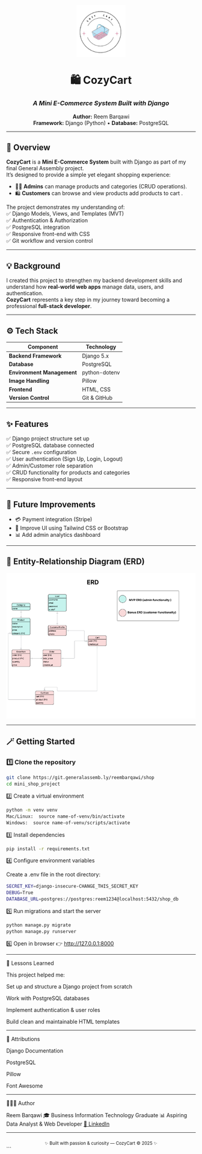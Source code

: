 <div align="center">
  <img src="docs/cozycart_logo2.png" alt="CozyCart Logo" width="130"/>

  # 🛍️ **CozyCart**
  ### *A Mini E-Commerce System Built with Django*
  **Author:** Reem Barqawi  
  **Framework:** Django (Python) • **Database:** PostgreSQL  
</div>

---

## 📖 Overview

**CozyCart** is a **Mini E-Commerce System** built with Django as part of my final General Assembly project.  
It’s designed to provide a simple yet elegant shopping experience:

- 🧑‍💼 **Admins** can manage products and categories (CRUD operations).  
- 🛍️ **Customers** can browse and view products add products to cart .  

The project demonstrates my understanding of:  
✅ Django Models, Views, and Templates (MVT)  
✅ Authentication & Authorization  
✅ PostgreSQL integration  
✅ Responsive front-end with CSS  
✅ Git workflow and version control  

---

## 💡 Background

I created this project to strengthen my backend development skills and understand how **real-world web apps** manage data, users, and authentication.  
**CozyCart** represents a key step in my journey toward becoming a professional **full-stack developer**.

---

## ⚙️ Tech Stack

| Component | Technology |
|------------|-------------|
| **Backend Framework** | Django 5.x |
| **Database** | PostgreSQL |
| **Environment Management** | python-dotenv |
| **Image Handling** | Pillow |
| **Frontend** | HTML, CSS |
| **Version Control** | Git & GitHub |

---

## ✨ Features

✅ Django project structure set up  
✅ PostgreSQL database connected  
✅ Secure `.env` configuration  
✅ User authentication (Sign Up, Login, Logout)  
✅ Admin/Customer role separation  
✅ CRUD functionality for products and categories  
✅ Responsive front-end layout  

---

## 🚀 Future Improvements

- 💳 Payment integration (Stripe)    
- 🎨 Improve UI using Tailwind CSS or Bootstrap  
- 📊 Add admin analytics dashboard  

---

## 🧱 Entity-Relationship Diagram (ERD)

![ERD Diagram](docs/erd.png)

---


## 🪄 Getting Started

### 1️⃣ Clone the repository  
```bash
git clone https://git.generalassemb.ly/reembarqawi/shop
cd mini_shop_project
```

2️⃣ Create a virtual environment

```bash
python -m venv venv
Mac/Linux:  source name-of-venv/bin/activate
Windows:  source name-of-venv/scripts/activate
```

3️⃣ Install dependencies

```bash
pip install -r requirements.txt
```

4️⃣ Configure environment variables

Create a .env file in the root directory:

```bash
SECRET_KEY=django-insecure-CHANGE_THIS_SECRET_KEY
DEBUG=True
DATABASE_URL=postgres://postgres:reem1234@localhost:5432/shop_db
```

5️⃣ Run migrations and start the server

```bash
python manage.py migrate
python manage.py runserver
```

6️⃣ Open in browser
👉 http://127.0.0.1:8000

---

🌟 Lessons Learned

This project helped me:

Set up and structure a Django project from scratch

Work with PostgreSQL databases

Implement authentication & user roles

Build clean and maintainable HTML templates

---

🧩 Attributions

Django Documentation

PostgreSQL

Pillow

Font Awesome

---

👩🏻‍💻 Author

Reem Barqawi
🎓 Business Information Technology Graduate
📊 Aspiring Data Analyst & Web Developer
[🔗 LinkedIn](https://www.linkedin.com/in/reem-barqawi200)

---
<div align="center"> <sub>✨ Built with passion & curiosity — CozyCart © 2025 ✨</sub> </div> ```